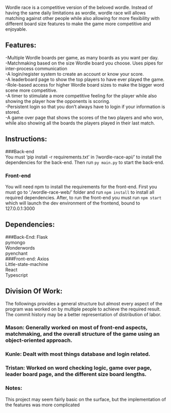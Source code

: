Wordle race is a competitive version of the beloved wordle. Instead of having the same daily limitations as wordle, wordle race will allows matching against other people while also allowing for more flexibility with different board size features to make the game more competitive and enjoyable.
## Features:
-Multiple Wordle boards per game, as many boards as you want per day. <br>
-Matchmaking based on the size Wordle board you choose. Uses pipes for inter-process communication \
-A login/register system to create an account or know your score. <br>
-A leaderboard page to show the top players to have ever played the game. <br>
-Role-based access for higher Wordle board sizes to make the bigger word scene more competitive. <br>
-A timer to stimulate a more competitive feeling for the player while also showing the player how the opponents is scoring. <br>
-Persistent login so that you don’t always have to login if your information is stored. <br>
-A game over page that shows the scores of the two players and who won, while also showing all the boards the players played in their last match.<br>

## Instructions:
###Back-end <br>
You must ‘pip install -r requirements.txt’ in ‘/wordle-race-api/’ to install the dependencies for the back-end. Then run ```py main.py``` to start the back-end.
### Front-end <br>
You will need npm to install the requirements for the front-end. First you must go to ‘./wordle-race-web/’ folder and run ```npm install``` to install all required dependencies. After, to run the front-end you must run ```npm start``` which will launch the dev environment of the frontend, bound to 127.0.0.1:3000

## Dependencies:
###Back-End:
Flask \
pymongo \
Wonderwords \
pyenchant <br>
###Front-end:
Axios\
Little-state-machine \
React \
Typescript 

## Division Of Work:
The followings provides a general structure but almost every aspect of the program was worked on by multiple people to achieve the required result. The commit history may be a better representation of distribution of labor. 
### Mason: Generally worked on most of front-end aspects, matchmaking, and the overall structure of the game using an object-oriented approach.
### Kunle: Dealt with most things database and login related.
### Tristan: Worked on word checking logic, game over page, leader board page, and the different size board lengths. 
### Notes:
This project may seem fairly basic on the surface, but the implementation of the features was more complicated 



